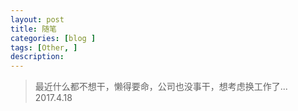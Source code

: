 ```yaml
---
layout: post
title: 随笔
categories: [blog ]
tags: [Other, ]
description: 
---
```





> 最近什么都不想干，懒得要命，公司也没事干，想考虑换工作了...
> 2017.4.18